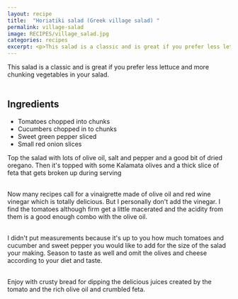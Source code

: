 ```yaml
---
layout: recipe
title:  "Horiatiki salad (Greek village salad) "
permalink: village-salad
image: RECIPES/village_salad.jpg
categories: recipes
excerpt: <p>This salad is a classic and is great if you prefer less lettuce and more chunking vegetables in your salad.</p>
---
```


This salad is a classic and is great if you prefer less lettuce and more chunking vegetables in your salad.
<br><br>

## Ingredients

* Tomatoes chopped into chunks
* Cucumbers chopped in to chunks
* Sweet green pepper sliced
* Small red onion slices

Top the salad with lots of olive oil, salt and pepper and a good bit of dried oregano. Then it's  topped with some Kalamata olives and a thick slice of feta that gets broken up during serving
<br><br>

Now many recipes call for a vinaigrette made of olive oil and red wine vinegar which is totally delicious.  But I personally don't add the vinegar.  I find the tomatoes although firm get a little macerated and the acidity from them is a good enough combo with the olive oil.
<br><br>

I didn't put measurements because it's up to you how much tomatoes and cucumber and sweet pepper you would like to add for the size of the salad your making. Season to taste as well and omit the olives and cheese according to your diet and taste.  
<br>

Enjoy with crusty bread for dipping the delicious juices created by the tomato and the rich olive oil and crumbled feta.  
